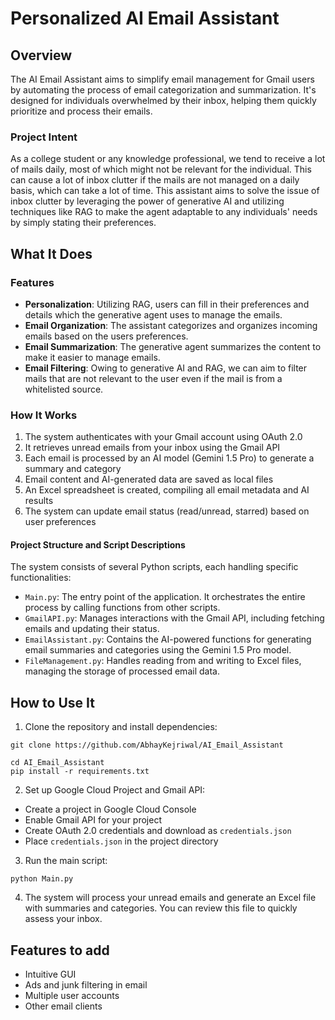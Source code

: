 # Personalized AI Email Assistant

## Overview

The AI Email Assistant aims to simplify email management for Gmail users by automating the process of email categorization and summarization. It's designed for individuals overwhelmed by their inbox, helping them quickly prioritize and process their emails.

### Project Intent
As a college student or any knowledge professional, we tend to receive a lot of mails daily, most of which might not be relevant for the individual. This can cause a lot of inbox clutter if the mails are not managed on a daily basis, which can take a lot of time. This assistant aims to solve the issue of inbox clutter by leveraging the power of generative AI and utilizing techniques like RAG to make the agent adaptable to any individuals' needs by simply stating their preferences.

## What It Does

### Features
- **Personalization**: Utilizing RAG, users can fill in their preferences and details which the generative agent uses to manage the emails.
- **Email Organization**: The assistant categorizes and organizes incoming emails based on the users preferences.
- **Email Summarization**: The generative agent summarizes the content to make it easier to manage emails.
- **Email Filtering**: Owing to generative AI and RAG, we can aim to filter mails that are not relevant to the user even if the mail is from a whitelisted source.

### How It Works
1. The system authenticates with your Gmail account using OAuth 2.0
2. It retrieves unread emails from your inbox using the Gmail API
3. Each email is processed by an AI model (Gemini 1.5 Pro) to generate a summary and category
4. Email content and AI-generated data are saved as local files
5. An Excel spreadsheet is created, compiling all email metadata and AI results
6. The system can update email status (read/unread, starred) based on user preferences

#### Project Structure and Script Descriptions
The system consists of several Python scripts, each handling specific functionalities:

- `Main.py`: The entry point of the application. It orchestrates the entire process by calling functions from other scripts.
- `GmailAPI.py`: Manages interactions with the Gmail API, including fetching emails and updating their status.
- `EmailAssistant.py`: Contains the AI-powered functions for generating email summaries and categories using the Gemini 1.5 Pro model.
- `FileManagement.py`: Handles reading from and writing to Excel files, managing the storage of processed email data.

## How to Use It

1. Clone the repository and install dependencies:
```
git clone https://github.com/AbhayKejriwal/AI_Email_Assistant
```
```
cd AI_Email_Assistant
pip install -r requirements.txt
```

2. Set up Google Cloud Project and Gmail API:
- Create a project in Google Cloud Console
- Enable Gmail API for your project
- Create OAuth 2.0 credentials and download as `credentials.json`
- Place `credentials.json` in the project directory

3. Run the main script:
```
python Main.py
```

4. The system will process your unread emails and generate an Excel file with summaries and categories. You can review this file to quickly assess your inbox.

## Features to add
- Intuitive GUI
- Ads and junk filtering in email
- Multiple user accounts
- Other email clients 